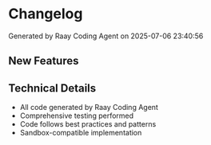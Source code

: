 # Changelog

Generated by Raay Coding Agent on 2025-07-06 23:40:56

## New Features

## Technical Details

- All code generated by Raay Coding Agent
- Comprehensive testing performed
- Code follows best practices and patterns
- Sandbox-compatible implementation

